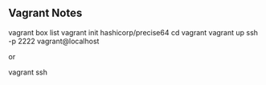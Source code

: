 ## Vagrant Notes
vagrant box list
vagrant init hashicorp/precise64
cd vagrant
vagrant up
ssh -p 2222 vagrant@localhost

or  

vagrant ssh 



